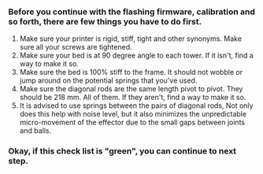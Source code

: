 ### Before you continue with the flashing firmware, calibration and so forth, there are few things you have to do first.
1. Make sure your printer is rigid, stiff, tight and other synonyms. Make sure all your screws are tightened.
2. Make sure your bed is at 90 degree angle to each tower. If it isn't, find a way to make it so.
3. Make sure the bed is 100% stiff to the frame. It should not wobble or jump around on the potential springs that you've used.
4. Make sure the diagonal rods are the same length pivot to pivot. They should be 218 mm. All of them. If they aren't, find a way to make it so.
5. It is advised to use springs between the pairs of diagonal rods, Not only does this help with noise level, but it also minimizes the unpredictable micro-movement of the effector due to the small gaps between joints and balls.

### Okay, if this check list is "green", you can continue to next step.